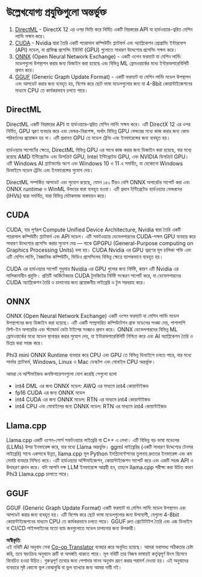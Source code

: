 <!--
CO_OP_TRANSLATOR_METADATA:
{
  "original_hash": "9841486ba4cf2590fabe609b925b00eb",
  "translation_date": "2025-07-16T18:42:36+00:00",
  "source_file": "md/01.Introduction/01/01.Understandingtech.md",
  "language_code": "bn"
}
-->
# উল্লেখযোগ্য প্রযুক্তিগুলো অন্তর্ভুক্ত

1. [DirectML](https://learn.microsoft.com/windows/ai/directml/dml?WT.mc_id=aiml-138114-kinfeylo) - DirectX 12 এর ওপর ভিত্তি করে নির্মিত একটি নিম্নস্তরের API যা হার্ডওয়্যার-ত্বরিত মেশিন লার্নিং সক্ষম করে।
2. [CUDA](https://blogs.nvidia.com/blog/what-is-cuda-2/) - Nvidia দ্বারা তৈরি একটি প্যারালাল কম্পিউটিং প্ল্যাটফর্ম এবং অ্যাপ্লিকেশন প্রোগ্রামিং ইন্টারফেস (API) মডেল, যা গ্রাফিক্স প্রসেসিং ইউনিট (GPU) গুলোতে সাধারণ উদ্দেশ্যের প্রসেসিং সক্ষম করে।
3. [ONNX](https://onnx.ai/) (Open Neural Network Exchange) - একটি ওপেন ফরম্যাট যা মেশিন লার্নিং মডেলগুলো উপস্থাপন করার জন্য ডিজাইন করা হয়েছে এবং বিভিন্ন ML ফ্রেমওয়ার্কের মধ্যে ইন্টারঅপারেবিলিটি প্রদান করে।
4. [GGUF](https://github.com/ggerganov/ggml/blob/master/docs/gguf.md) (Generic Graph Update Format) - একটি ফরম্যাট যা মেশিন লার্নিং মডেল উপস্থাপন এবং আপডেট করার জন্য ব্যবহৃত হয়, বিশেষ করে ছোট ভাষা মডেলগুলোর জন্য যা 4-8bit কোয়ান্টাইজেশনের মাধ্যমে CPU তে কার্যকরভাবে চলতে পারে।

## DirectML

DirectML একটি নিম্নস্তরের API যা হার্ডওয়্যার-ত্বরিত মেশিন লার্নিং সক্ষম করে। এটি DirectX 12 এর ওপর নির্মিত, GPU ত্বরণ ব্যবহার করে এবং ভেন্ডর-নিরপেক্ষ, অর্থাৎ বিভিন্ন GPU ভেন্ডরের মধ্যে কাজ করার জন্য কোড পরিবর্তনের প্রয়োজন হয় না। এটি প্রধানত GPU তে মডেল ট্রেনিং এবং ইনফারেন্সের জন্য ব্যবহৃত হয়।

হার্ডওয়্যার সাপোর্টের ক্ষেত্রে, DirectML বিভিন্ন GPU এর সাথে কাজ করার জন্য ডিজাইন করা হয়েছে, যার মধ্যে রয়েছে AMD ইন্টিগ্রেটেড এবং ডিসক্রিট GPU, Intel ইন্টিগ্রেটেড GPU, এবং NVIDIA ডিসক্রিট GPU। এটি Windows AI প্ল্যাটফর্মের অংশ এবং Windows 10 ও 11 এ সমর্থিত, যা যেকোনো Windows ডিভাইসে মডেল ট্রেনিং এবং ইনফারেন্সের সুযোগ দেয়।

DirectML সম্পর্কিত আপডেট এবং সুযোগ রয়েছে, যেমন ১৫০ টিরও বেশি ONNX অপারেটর সাপোর্ট করা এবং ONNX runtime ও WinML উভয়ের দ্বারা ব্যবহৃত হওয়া। এটি প্রধান ইন্টিগ্রেটেড হার্ডওয়্যার ভেন্ডরদের (IHVs) দ্বারা সমর্থিত, যারা বিভিন্ন মেটাকমান্ড বাস্তবায়ন করে।

## CUDA

CUDA, যার পূর্ণরূপ Compute Unified Device Architecture, Nvidia দ্বারা তৈরি একটি প্যারালাল কম্পিউটিং প্ল্যাটফর্ম এবং API মডেল। এটি সফটওয়্যার ডেভেলপারদের CUDA-সক্ষম GPU ব্যবহার করে সাধারণ উদ্দেশ্যের প্রসেসিং করার সুযোগ দেয় — যাকে GPGPU (General-Purpose computing on Graphics Processing Units) বলা হয়। CUDA Nvidia এর GPU ত্বরণের মূল চালিকা শক্তি এবং এটি মেশিন লার্নিং, বৈজ্ঞানিক কম্পিউটিং, ভিডিও প্রসেসিংসহ বিভিন্ন ক্ষেত্রে ব্যাপকভাবে ব্যবহৃত হয়।

CUDA এর হার্ডওয়্যার সাপোর্ট শুধুমাত্র Nvidia এর GPU গুলোর জন্য নির্দিষ্ট, কারণ এটি Nvidia এর মালিকানাধীন প্রযুক্তি। প্রতিটি আর্কিটেকচার CUDA টুলকিটের নির্দিষ্ট সংস্করণ সাপোর্ট করে, যা ডেভেলপারদের CUDA অ্যাপ্লিকেশন তৈরি ও চালানোর জন্য প্রয়োজনীয় লাইব্রেরি ও টুল সরবরাহ করে।

## ONNX

ONNX (Open Neural Network Exchange) একটি ওপেন ফরম্যাট যা মেশিন লার্নিং মডেল উপস্থাপনের জন্য ডিজাইন করা হয়েছে। এটি একটি সম্প্রসারিত কম্পিউটেশন গ্রাফ মডেলের সংজ্ঞা দেয়, পাশাপাশি বিল্ট-ইন অপারেটর এবং স্ট্যান্ডার্ড ডেটা টাইপের সংজ্ঞাও প্রদান করে। ONNX ডেভেলপারদের বিভিন্ন ML ফ্রেমওয়ার্কের মধ্যে মডেল স্থানান্তর করার সুযোগ দেয়, যা ইন্টারঅপারেবিলিটি নিশ্চিত করে এবং AI অ্যাপ্লিকেশন তৈরি ও ডিপ্লয় করা সহজ করে।

Phi3 mini ONNX Runtime ব্যবহার করে CPU এবং GPU তে বিভিন্ন ডিভাইসে চলতে পারে, যার মধ্যে সার্ভার প্ল্যাটফর্ম, Windows, Linux ও Mac ডেস্কটপ এবং মোবাইল CPU অন্তর্ভুক্ত।

আমরা যে অপ্টিমাইজড কনফিগারেশনগুলো যোগ করেছি সেগুলো হলো

- int4 DML এর জন্য ONNX মডেল: AWQ এর মাধ্যমে int4 কোয়ান্টাইজড
- fp16 CUDA এর জন্য ONNX মডেল
- int4 CUDA এর জন্য ONNX মডেল: RTN এর মাধ্যমে int4 কোয়ান্টাইজড
- int4 CPU এবং মোবাইলের জন্য ONNX মডেল: RTN এর মাধ্যমে int4 কোয়ান্টাইজড

## Llama.cpp

Llama.cpp একটি ওপেন-সোর্স সফটওয়্যার লাইব্রেরি যা C++ এ লেখা। এটি বিভিন্ন বড় ভাষা মডেলের (LLMs) উপর ইনফারেন্স করে, যার মধ্যে Llama অন্তর্ভুক্ত। ggml লাইব্রেরির (একটি সাধারণ উদ্দেশ্যের টেনসর লাইব্রেরি) সাথে একসাথে উন্নত, llama.cpp মূল Python ইমপ্লিমেন্টেশনের তুলনায় দ্রুততর ইনফারেন্স এবং কম মেমরি ব্যবহার নিশ্চিত করে। এটি হার্ডওয়্যার অপ্টিমাইজেশন, কোয়ান্টাইজেশন সাপোর্ট করে এবং একটি সহজ API ও উদাহরণ প্রদান করে। যদি আপনি দক্ষ LLM ইনফারেন্সে আগ্রহী হন, তাহলে llama.cpp পরীক্ষা করা উচিত কারণ Phi3 Llama.cpp চালাতে পারে।

## GGUF

GGUF (Generic Graph Update Format) একটি ফরম্যাট যা মেশিন লার্নিং মডেল উপস্থাপন এবং আপডেট করার জন্য ব্যবহৃত হয়। এটি বিশেষ করে ছোট ভাষা মডেলগুলোর জন্য উপযোগী, যেগুলো 4-8bit কোয়ান্টাইজেশনের মাধ্যমে CPU তে কার্যকরভাবে চলতে পারে। GGUF দ্রুত প্রোটোটাইপ তৈরি এবং এজ ডিভাইস বা CI/CD পাইপলাইনের মতো ব্যাচ জবগুলোতে মডেল চালানোর জন্য উপকারী।

**অস্বীকৃতি**:  
এই নথিটি AI অনুবাদ সেবা [Co-op Translator](https://github.com/Azure/co-op-translator) ব্যবহার করে অনূদিত হয়েছে। আমরা যথাসাধ্য সঠিকতার চেষ্টা করি, তবে স্বয়ংক্রিয় অনুবাদে ত্রুটি বা অসঙ্গতি থাকতে পারে। মূল নথিটি তার নিজস্ব ভাষায়ই কর্তৃত্বপূর্ণ উৎস হিসেবে বিবেচিত হওয়া উচিত। গুরুত্বপূর্ণ তথ্যের জন্য পেশাদার মানব অনুবাদ গ্রহণ করার পরামর্শ দেওয়া হয়। এই অনুবাদের ব্যবহারে সৃষ্ট কোনো ভুল বোঝাবুঝি বা ভুল ব্যাখ্যার জন্য আমরা দায়ী নই।
